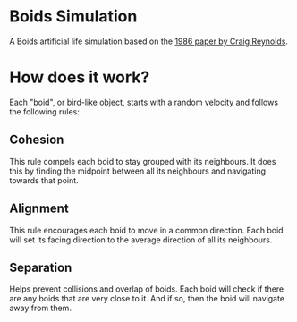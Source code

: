 # Boids Simulation

A Boids artificial life simulation based on the [1986 paper by Craig Reynolds](https://www.red3d.com/cwr/boids/).

# How does it work?
Each "boid", or bird-like object, starts with a random velocity and follows the following rules:

## Cohesion
This rule compels each boid to stay grouped with its neighbours. It does this by finding the midpoint between all its neighbours and navigating towards that point.

## Alignment
This rule encourages each boid to move in a common direction. Each boid will set its facing direction to the average direction of all its neighbours.

## Separation
Helps prevent collisions and overlap of boids. Each boid will check if there are any boids that are very close to it. And if so, then the boid will navigate away from them.

